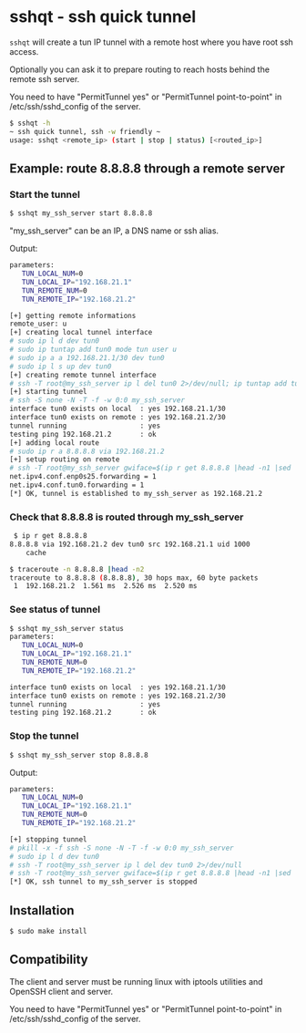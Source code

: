 # sshqt - ssh quick tunnel

`sshqt` will create a tun IP tunnel with a remote host where you have root ssh access.

Optionally you can ask it to prepare routing to reach hosts behind the remote ssh server.

You need to have "PermitTunnel yes" or "PermitTunnel point-to-point" in /etc/ssh/sshd_config of the server.

``` bash
$ sshqt -h
~ ssh quick tunnel, ssh -w friendly ~
usage: sshqt <remote_ip> (start | stop | status) [<routed_ip>]
```

## Example: route 8.8.8.8 through a remote server

### Start the tunnel

``` bash
$ sshqt my_ssh_server start 8.8.8.8
```

"my_ssh_server" can be an IP, a DNS name or ssh alias.

Output:
``` bash
parameters:
   TUN_LOCAL_NUM=0
   TUN_LOCAL_IP="192.168.21.1"
   TUN_REMOTE_NUM=0
   TUN_REMOTE_IP="192.168.21.2"

[+] getting remote informations
remote_user: u
[+] creating local tunnel interface
# sudo ip l d dev tun0
# sudo ip tuntap add tun0 mode tun user u
# sudo ip a a 192.168.21.1/30 dev tun0
# sudo ip l s up dev tun0
[+] creating remote tunnel interface
# ssh -T root@my_ssh_server ip l del tun0 2>/dev/null; ip tuntap add tun0 mode tun user u; ip a a 192.168.21.2/30 dev tun0 && ip l s up dev tun0
[+] starting tunnel
# ssh -S none -N -T -f -w 0:0 my_ssh_server
interface tun0 exists on local  : yes 192.168.21.1/30
interface tun0 exists on remote : yes 192.168.21.2/30
tunnel running                  : yes
testing ping 192.168.21.2       : ok
[+] adding local route
# sudo ip r a 8.8.8.8 via 192.168.21.2
[+] setup routing on remote
# ssh -T root@my_ssh_server gwiface=$(ip r get 8.8.8.8 |head -n1 |sed 's/.*dev \([^ ]*\).*/\1/') && sysctl -w net.ipv4.conf.$(echo $gwiface |tr '.' '/').forwarding=1 && sysctl -w net.ipv4.conf.tun0.forwarding=1 && iptables -t nat -A POSTROUTING -s 192.168.21.1 -o $gwiface -j MASQUERADE
net.ipv4.conf.enp0s25.forwarding = 1
net.ipv4.conf.tun0.forwarding = 1
[*] OK, tunnel is established to my_ssh_server as 192.168.21.2
```

### Check that 8.8.8.8 is routed through my_ssh_server

``` bash
 $ ip r get 8.8.8.8
8.8.8.8 via 192.168.21.2 dev tun0 src 192.168.21.1 uid 1000 
    cache 
```
``` bash
$ traceroute -n 8.8.8.8 |head -n2
traceroute to 8.8.8.8 (8.8.8.8), 30 hops max, 60 byte packets
 1  192.168.21.2  1.561 ms  2.526 ms  2.520 ms
```

### See status of tunnel

``` bash
$ sshqt my_ssh_server status 
parameters:
   TUN_LOCAL_NUM=0
   TUN_LOCAL_IP="192.168.21.1"
   TUN_REMOTE_NUM=0
   TUN_REMOTE_IP="192.168.21.2"

interface tun0 exists on local  : yes 192.168.21.1/30
interface tun0 exists on remote : yes 192.168.21.2/30
tunnel running                  : yes
testing ping 192.168.21.2       : ok
```

### Stop the tunnel

``` bash
$ sshqt my_ssh_server stop 8.8.8.8
```

Output:
``` bash
parameters:
   TUN_LOCAL_NUM=0
   TUN_LOCAL_IP="192.168.21.1"
   TUN_REMOTE_NUM=0
   TUN_REMOTE_IP="192.168.21.2"

[+] stopping tunnel
# pkill -x -f ssh -S none -N -T -f -w 0:0 my_ssh_server
# sudo ip l d dev tun0
# ssh -T root@my_ssh_server ip l del dev tun0 2>/dev/null
# ssh -T root@my_ssh_server gwiface=$(ip r get 8.8.8.8 |head -n1 |sed 's/.*dev \([^ ]*\).*/\1/') && iptables -t nat -D POSTROUTING -s 192.168.21.1 -o $gwiface -j MASQUERADE 2>/dev/null
[*] OK, ssh tunnel to my_ssh_server is stopped
```

## Installation

``` bash
$ sudo make install
```

## Compatibility

The client and server must be running linux with iptools utilities and OpenSSH client and server.

You need to have "PermitTunnel yes" or "PermitTunnel point-to-point" in /etc/ssh/sshd_config of the server.
